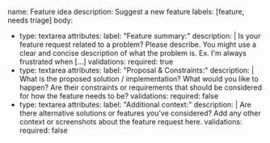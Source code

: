 name: Feature idea
description: Suggest a new feature
labels: [feature, needs triage]
body:
- type: textarea
  attributes:
    label: "Feature summary:"
    description: |
     Is your feature request related to a problem? Please describe. You might use a clear and concise description of what the problem is. Ex. I'm always frustrated when [...]
  validations:
    required: true
- type: textarea
  attributes:
    label: "Proposal & Constraints:"
    description: |
      What is the proposed solution / implementation? What would you like to happen?
      Are their constraints or requirements that should be considered for how the feature needs to be?
  validations:
    required: false
- type: textarea
  attributes:
    label: "Additional context:"
    description: |
      Are there alternative solutions or features you've considered? Add any other context or screenshots about the feature request here.
  validations:
    required: false 
